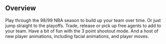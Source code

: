 ## Overview

Play through the 98/99 NBA season to build up your team over time. Or just jump straight to the playoffs. Trade, release or pick up free agents to add to your team. Have a bit of fun with the 3 point shootout mode. And a host of new player animations, including facial animations, and player moves.